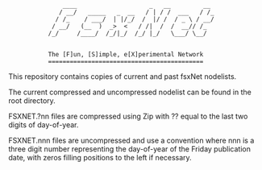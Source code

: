                   ____                    _   __         __ 
                  / __/   _____   _  __   / | / /  ___   / /_
                 / /_    / ___/  | |/_/  /  |/ /  / _ \ / __/
                / __/   (__  )  _>  <   / /|  /  /  __// /_  
               /_/     /____/  /_/|_/  /_/ |_/   \___/ \__/  


               The [F]un, [S]imple, e[X]perimental Network
               ===========================================


This repository contains copies of current and past fsxNet nodelists.

The current compressed and uncompressed nodelist can be found in the root directory. 

FSXNET.?nn files are compressed using Zip with ?? equal to the last two digits of day-of-year.

FSXNET.nnn files are uncompressed and use a convention where nnn is a three digit number representing 
the day-of-year of the Friday publication date, with zeros filling positions to the left if necessary.
